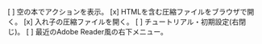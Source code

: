 [ ] 空の本でアクションを表示。
[x] HTMLを含む圧縮ファイルをブラウザで開く。
[x] 入れ子の圧縮ファイルを開く。
[ ] チュートリアル・初期設定(右閉じ)。
[ ] 最近のAdobe Reader風の右下メニュー。